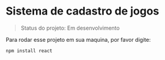 <h1>Sistema de cadastro de jogos</h1>

> Status do projeto: Em desenvolvimento

Para rodar esse projeto em sua maquina, por favor digite:

```
npm install react
```
